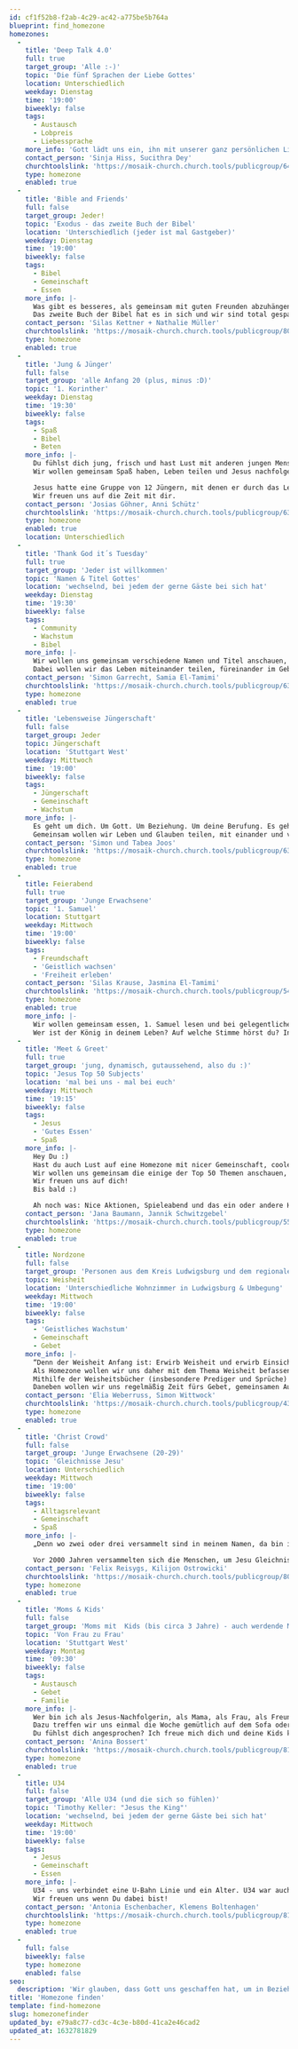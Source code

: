 ```yaml
---
id: cf1f52b8-f2ab-4c29-ac42-a775be5b764a
blueprint: find_homezone
homezones:
  -
    title: 'Deep Talk 4.0'
    full: true
    target_group: 'Alle :-)'
    topic: 'Die fünf Sprachen der Liebe Gottes'
    location: Unterschiedlich
    weekday: Dienstag
    time: '19:00'
    biweekly: false
    tags:
      - Austausch
      - Lobpreis
      - Liebessprache
    more_info: 'Gott lädt uns ein, ihn mit unserer ganz persönlichen Liebessprache zu suchen und zu hören. Er wirbt für Großzügigkeit, Gelassenheit und Freude. Wir wollen diese Beziehung zu ihm und zueinander stärken und vertiefen.'
    contact_person: 'Sinja Hiss, Sucithra Dey'
    churchtoolslink: 'https://mosaik-church.church.tools/publicgroup/646'
    type: homezone
    enabled: true
  -
    title: 'Bible and Friends'
    full: false
    target_group: Jeder!
    topic: 'Exodus - das zweite Buch der Bibel'
    location: 'Unterschiedlich (jeder ist mal Gastgeber)'
    weekday: Dienstag
    time: '19:00'
    biweekly: false
    tags:
      - Bibel
      - Gemeinschaft
      - Essen
    more_info: |-
      Was gibt es besseres, als gemeinsam mit guten Freunden abzuhängen, leckeres Essen zu genießen und über das faszinierendste Buch der Welt zu quatschen?
      Das zweite Buch der Bibel hat es in sich und wir sind total gespannt, was wir gemeinsam über Gott und uns lernen werden. Gutes Essen fehlt nie und du hoffentlich auch nicht. ;)
    contact_person: 'Silas Kettner + Nathalie Müller'
    churchtoolslink: 'https://mosaik-church.church.tools/publicgroup/808'
    type: homezone
    enabled: true
  -
    title: 'Jung & Jünger'
    full: false
    target_group: 'alle Anfang 20 (plus, minus :D)'
    topic: '1. Korinther'
    weekday: Dienstag
    time: '19:30'
    biweekly: false
    tags:
      - Spaß
      - Bibel
      - Beten
    more_info: |-
      Du fühlst dich jung, frisch und hast Lust mit anderen jungen Menschen das Leben in Angriff zu nehmen? Dann bist du herzlich Willkommen bei „Jung & Jünger“. 
      Wir wollen gemeinsam Spaß haben, Leben teilen und Jesus nachfolgen.

      Jesus hatte eine Gruppe von 12 Jüngern, mit denen er durch das Leben ging. Deshalb bleib nicht alleine, sondern schließ dich uns an, um gemeinsam Jesus nachzufolgen. 
      Wir freuen uns auf die Zeit mit dir.
    contact_person: 'Josias Göhner, Anni Schütz'
    churchtoolslink: 'https://mosaik-church.church.tools/publicgroup/632'
    type: homezone
    enabled: true
    location: Unterschiedlich
  -
    title: 'Thank God it´s Tuesday'
    full: true
    target_group: 'Jeder ist willkommen'
    topic: 'Namen & Titel Gottes'
    location: 'wechselnd, bei jedem der gerne Gäste bei sich hat'
    weekday: Dienstag
    time: '19:30'
    biweekly: false
    tags:
      - Community
      - Wachstum
      - Bibel
    more_info: |-
      Wir wollen uns gemeinsam verschiedene Namen und Titel anschauen, mit denen Gott sich in der Bibel offenbart, um dadurch seine Eigenschaften und sein Wesen zu entdecken.
      Dabei wollen wir das Leben miteinander teilen, füreinander im Gebet einstehen und unsere nächsten Schritte im Glauben gehen.
    contact_person: 'Simon Garrecht, Samia El-Tamimi'
    churchtoolslink: 'https://mosaik-church.church.tools/publicgroup/638'
    type: homezone
    enabled: true
  -
    title: 'Lebensweise Jüngerschaft'
    full: false
    target_group: Jeder
    topic: Jüngerschaft
    location: 'Stuttgart West'
    weekday: Mittwoch
    time: '19:00'
    biweekly: false
    tags:
      - Jüngerschaft
      - Gemeinschaft
      - Wachstum
    more_info: |-
      Es geht um dich. Um Gott. Um Beziehung. Um deine Berufung. Es geht um Jüngerschaft.
      Gemeinsam wollen wir Leben und Glauben teilen, mit einander und von einander lernen.
    contact_person: 'Simon und Tabea Joos'
    churchtoolslink: 'https://mosaik-church.church.tools/publicgroup/635'
    type: homezone
    enabled: true
  -
    title: Feierabend
    full: true
    target_group: 'Junge Erwachsene'
    topic: '1. Samuel'
    location: Stuttgart
    weekday: Mittwoch
    time: '19:00'
    biweekly: false
    tags:
      - Freundschaft
      - 'Geistlich wachsen'
      - 'Freiheit erleben'
    contact_person: 'Silas Krause, Jasmina El-Tamimi'
    churchtoolslink: 'https://mosaik-church.church.tools/publicgroup/541'
    type: homezone
    enabled: true
    more_info: |-
      Wir wollen gemeinsam essen, 1. Samuel lesen und bei gelegentlichen Aktionen Freundschaft leben.
      Wer ist der König in deinem Leben? Auf welche Stimme hörst du? In erster Samuel werden wir die Geschichte vom Volk Israel lesen, das sich einen irdischen König wünscht. Sei gespannt darauf, wie wir durch die Geschichte und Wahl der Könige neu verstehen dürfen, welche Eigenschaften und Haltung Gott bei seinen Nachfolgern wertschätzt.
  -
    title: 'Meet & Greet'
    full: true
    target_group: 'jung, dynamisch, gutaussehend, also du :)'
    topic: 'Jesus Top 50 Subjects'
    location: 'mal bei uns - mal bei euch'
    weekday: Mittwoch
    time: '19:15'
    biweekly: false
    tags:
      - Jesus
      - 'Gutes Essen'
      - Spaß
    more_info: |-
      Hey Du :) 
      Hast du auch Lust auf eine Homezone mit nicer Gemeinschaft, coolen Aktionen, leckerem Essen und willst Leben und den Glauben mit anderen teilen? Perfekt, dann bist du bei uns richtig! 
      Wir wollen uns gemeinsam die einige der Top 50 Themen anschauen, über die Jesus gelehrt hat. Hättest du gedacht, dass “Kingdom of God” auf Platz eins ist? Und du wirst nie glauben welches Thema auf Platz 5 ist…Willst du’s wissen? Dann meld dich an ;) 
      Wir freuen uns auf dich!
      Bis bald :) 

      Ah noch was: Nice Aktionen, Spieleabend und das ein oder andere Highlight dürfen natürlich nicht fehlen.
    contact_person: 'Jana Baumann, Jannik Schwitzgebel'
    churchtoolslink: 'https://mosaik-church.church.tools/publicgroup/550'
    type: homezone
    enabled: true
  -
    title: Nordzone
    full: false
    target_group: 'Personen aus dem Kreis Ludwigsburg und dem regionalen Norden Stuttgarts'
    topic: Weisheit
    location: 'Unterschiedliche Wohnzimmer in Ludwigsburg & Umbegung'
    weekday: Mittwoch
    time: '19:00'
    biweekly: false
    tags:
      - 'Geistliches Wachstum'
      - Gemeinschaft
      - Gebet
    more_info: |-
      “Denn der Weisheit Anfang ist: Erwirb Weisheit und erwirb Einsicht mit allem, was du hast…” (Sprüche 4, 7). In einer Zeit, in der das Leben offenbar immer komplizierter und chaotischer wird, scheinen Weisheit und kluges Handeln wichtiger denn je zu sein. 
      Als Homezone wollen wir uns daher mit dem Thema Weisheit befassen und uns gemeinsam anschauen, was uns die Bibel hierzu zu sagen hat. 
      Mithilfe der Weisheitsbücher (insbesondere Prediger und Sprüche) wollen wir der Frage auf den Grund gehen, was Weisheit aus biblischer Sicht bedeutet, und herausfinden, was uns die Bibel für sowohl die aktuelle Zeit als auch grundsätzlich für unser Leben rät.
      Daneben wollen wir uns regelmäßig Zeit fürs Gebet, gemeinsamen Austausch und Spiele nehmen. Und auch für das leibliche Wohl soll stets gesorgt sein. :)
    contact_person: 'Elia Weberruss, Simon Wittwock'
    churchtoolslink: 'https://mosaik-church.church.tools/publicgroup/439'
    type: homezone
    enabled: true
  -
    title: 'Christ Crowd'
    full: false
    target_group: 'Junge Erwachsene (20-29)'
    topic: 'Gleichnisse Jesu'
    location: Unterschiedlich
    weekday: Mittwoch
    time: '19:00'
    biweekly: false
    tags:
      - Alltagsrelevant
      - Gemeinschaft
      - Spaß
    more_info: |-
      „Denn wo zwei oder drei versammelt sind in meinem Namen, da bin ich mitten unter ihnen.“ (Matthäus 18,20)

      Vor 2000 Jahren versammelten sich die Menschen, um Jesu Gleichnisse zu hören und Gemeinschaft zu haben. In unserer Homezone hat beides seinen Platz: Wir werden uns die unterschiedlichsten Gleichnisse Jesu anschauen und diskutieren, welche Bedeutung sie für uns auch heute noch haben. Darüber hinaus wird es natürlich auch gutes Essen und coole gemeinsame Aktionen geben.
    contact_person: 'Felix Reisygs, Kilijon Ostrowicki'
    churchtoolslink: 'https://mosaik-church.church.tools/publicgroup/805'
    type: homezone
    enabled: true
  -
    title: 'Moms & Kids'
    full: false
    target_group: 'Moms mit  Kids (bis circa 3 Jahre) - auch werdende Moms sind herzlich willkommen :)'
    topic: 'Von Frau zu Frau'
    location: 'Stuttgart West'
    weekday: Montag
    time: '09:30'
    biweekly: false
    tags:
      - Austausch
      - Gebet
      - Familie
    more_info: |-
      Wer bin ich als Jesus-Nachfolgerin, als Mama, als Frau, als Freundin, ...? Darüber und über vieles mehr wollen wir uns austauschen. Wir wollen uns gegenseitig inspirieren und Zeit mit anderen Mamas verbringen. Leben und auch Herausforderungen teilen. Gemeinsam Jesus erleben, einander ermutigen, voneinander lernen und miteinander beten.
      Dazu treffen wir uns einmal die Woche gemütlich auf dem Sofa oder machen bei gutem Wetter auch mal die Spielplätze in Stuttgart unsicher. 
      Du fühlst dich angesprochen? Ich freue mich dich und deine Kids kennen zu lernen!!
    contact_person: 'Anina Bossert'
    churchtoolslink: 'https://mosaik-church.church.tools/publicgroup/811'
    type: homezone
    enabled: true
  -
    title: U34
    full: false
    target_group: 'Alle U34 (und die sich so fühlen)'
    topic: 'Timothy Keller: "Jesus the King"'
    location: 'wechselnd, bei jedem der gerne Gäste bei sich hat'
    weekday: Mittwoch
    time: '19:00'
    biweekly: false
    tags:
      - Jesus
      - Gemeinschaft
      - Essen
    more_info: |-
      U34 - uns verbindet eine U-Bahn Linie und ein Alter. U34 war auch Jesus, als er auf der Erde gewirkt hat. Sein Leben, Tod und seine Auferstehung sind das Zentrum unseres Glaubens. Deshalb wollen wir ihn besser verstehen. Wir gucken uns sein Handeln und was er erlebt hat anhand der Beschreibung von Markus an. Gemeinsam wollen wir uns von seinem Leben begeistern lassen, neue Zusammenhänge entdecken und Antworten finden. Dabei hilft uns das Buch "Jesus the King" von Timothy Keller. 
      Wir freuen uns wenn Du dabei bist!
    contact_person: 'Antonia Eschenbacher, Klemens Boltenhagen'
    churchtoolslink: 'https://mosaik-church.church.tools/publicgroup/814'
    type: homezone
    enabled: true
  -
    full: false
    biweekly: false
    type: homezone
    enabled: false
seo:
  description: 'Wir glauben, dass Gott uns geschaffen hat, um in Beziehung mit Anderen zu stehen. Denn nur dann können wir in der Fülle leben, die er für uns beabsichtigt hat. Diese Art von Beziehung zu finden ist nicht immer leicht. Aus diesem Grund existieren Kleingruppen.'
title: 'Homezone finden'
template: find-homezone
slug: homezonefinder
updated_by: e79a8c77-cd3c-4c3e-b80d-41ca2e46cad2
updated_at: 1632781829
---
```

